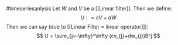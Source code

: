 #timeseriesanlysis 
Let $W$ and $V$ be a [[Linear filter]]. Then we define:
$$
U: = cV+dW
$$
Then we can say (due to [[Linear Filter = linear operator]]): 
$$
U = \sum_{j=-\infty}^\infty (cv_{j}+dw_{j})B^j
$$

